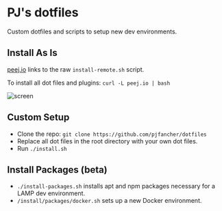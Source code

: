 # PJ's dotfiles
Custom dotfiles and scripts to setup new dev environments.

## Install As Is
[peej.io](http://peej.io) links to the raw `install-remote.sh` script.

To install all dot files and plugins: `curl -L peej.io | bash`

![screen](http://i.imgur.com/RRC54fI.png)

## Custom Setup
* Clone the repo: `git clone https://github.com/pjfancher/dotfiles` 
* Replace all dot files in the root directory with your own dot files.
* Run `./install.sh`

## Install Packages (beta)
* `./install-packages.sh` installs apt and npm packages necessary for a LAMP dev environment.
* `/install/packages/docker.sh` sets up a new Docker environment.
